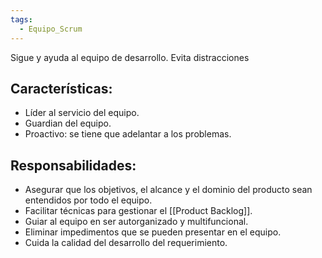 ```yaml
---
tags:
  - Equipo_Scrum
---
```

Sigue y ayuda al equipo de desarrollo. Evita distracciones
## Características:
- Líder al servicio del equipo.
- Guardian del equipo.
- Proactivo: se tiene que adelantar a los problemas.
## Responsabilidades:
- Asegurar que los objetivos, el alcance y el dominio del producto sean entendidos por todo el equipo.
- Facilitar técnicas para gestionar el [[Product Backlog]].
- Guiar al equipo en ser autorganizado y multifuncional.
- Eliminar impedimentos que se pueden presentar en el equipo.
- Cuida la calidad del desarrollo del requerimiento.